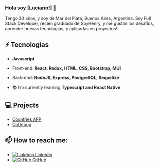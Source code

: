 ### Hola soy [Luciano!] 👋


 Tengo 30 años, y soy de Mar del Plata, Buenos Aires, Argentina. Soy Full Stack Developer, recien graduado de SoyHenry, y me gustan los desafíos, aprender nuevas tecnologías, y aplicarlas en proyectos! <br>

 ## ⚡ Tecnologías
- **Javascript**
- Front-end: **React, Redux, HTML, CSS, Bootstrap, MUI**
- Back-end: **NodeJS, Express, PostgreSQL, Sequelize**

- :books: I’m currently learning **Typescript and React Native**

## 💻 Projects
* [Countries APP](https://pic-ountries.vercel.app/)
* [CoDebug](https://codebug-ten.vercel.app/)


## 📫 How to reach me: 
* [![Linkedin](https://i.stack.imgur.com/gVE0j.png) LinkedIn](https://www.linkedin.com/in/luciano-morea/) 
* [![GitHub](https://i.stack.imgur.com/tskMh.png) GitHub](https://github.com/lucianommorea) 




<!--
**lucianommorea/lucianommorea** is a ✨ _special_ ✨ repository because its `README.md` (this file) appears on your GitHub profile.

Here are some ideas to get you started:

- 🔭 I’m currently working on ...
- 🌱 I’m currently learning ...
- 👯 I’m looking to collaborate on ...
- 🤔 I’m looking for help with ...
- 💬 Ask me about ...
- 📫 How to reach me: ...
- 😄 Pronouns: ...
- ⚡ Fun fact: ...
-->
